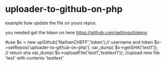 # uploader-to-github-on-php

example how update the file on yours repos.

you needed get the token on here https://github.com/settings/tokens
 
#use
$x = new upGithub('NathanCHEFF','token');// username and token
$x->setRepos('uploader-to-github-on-php');
var_dump( $x->getSHA('test1')); // return sha
var_dump( $x->uploadFile('test1','testtext1')); //upload new file 'test' with contents 'testtext'
